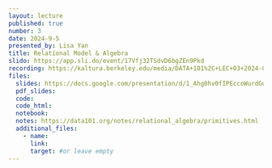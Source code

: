 ```yaml
---
layout: lecture
published: true
number: 3
date: 2024-9-5
presented_by: Lisa Yan
title: Relational Model & Algebra
slido: https://app.sli.do/event/17Vfj32TSdvD6bgZEn9Pkd
recording: https://kaltura.berkeley.edu/media/DATA+101%2C+LEC+03+2024-09-05/1_7m8g182r
files:
  slides: https://docs.google.com/presentation/d/1_Ahg0hv0fIPEccoWurdGuatj9JgYLP6fA0uE_abMUQM/edit?usp=sharing
  pdf_slides:
  code:
  code_html:
  notebook:
  notes: https://data101.org/notes/relational_algebra/primitives.html
  additional_files:
    - name:
      link:
      target: #or leave empty
---
```

